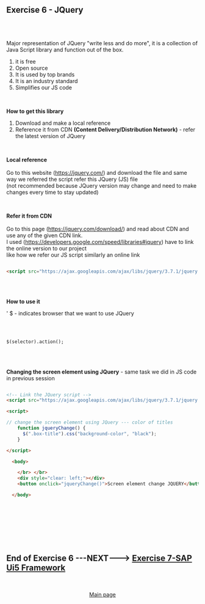 ## Exercise 6 - JQuery

</br></br>

Major representation of JQuery "write less and do more", it is a collection of Java Script library and function out of the box.

1. it is free
2. Open source 
3. It is used by top brands
4. It is an industry standard
5. Simplifies our JS code

</br>

**How to get this library**

1. Download and make a local reference 
2. Reference it from CDN **(Content Delivery/Distribution Network)** - refer the latest version of JQuery 

</br>

**Local reference**
</br>
</br> Go to this website (https://jquery.com/) and download the file and same way we referred the script refer this JQuery (JS) file
</br> (not recommended because JQuery version may change and need to make changes every time to stay updated)

</br>

**Refer it from CDN**
</br>
</br> Go to this page (https://jquery.com/download/) and read about CDN and use any of the given CDN link.
</br> I used (https://developers.google.com/speed/libraries#jquery) have to link the online version to our project 
</br> like how we refer our JS script similarly an online link
</br>

```html

<script src="https://ajax.googleapis.com/ajax/libs/jquery/3.7.1/jquery.min.js"></script>

```

</br></br>

**How to use it**

' $ - indicates browser that we want to use JQuery

</br>

```html

$(selector).action();

```

</br></br>

**Changing the screen element using JQuery** - same task we did in JS code in previous session

```html

<!-- Link the JQuery script -->
<script src="https://ajax.googleapis.com/ajax/libs/jquery/3.7.1/jquery.min.js"></script>

<script>

// change the screen element using JQuery --- color of titles
    function jqueryChange() {
      $(".box-title").css("background-color", "black");
    }    

</script>

  <body>

    </br> </br>
    <div style="clear: left;"></div>
    <button onclick="jqueryChange()">Screen element change JQUERY</button>

  </body>

```
























</br></br>
</br></br>
</br></br>

## End of Exercise 6 ---NEXT---> <a href="https://github.com/Octavius-Dante/Arthelais/tree/main/ex_4"> Exercise 7-SAP Ui5 Framework </a>
</br>
<p align="center"> <a href="https://github.com/Octavius-Dante/Arthelais/tree/main"> Main page </a> </p>


<!--

<details>
<summary> <b> ALL CODE CHANGES - TODAY SESSION </b> </summary>
</br>
</br>

</br>
</br>
<img src="./files/capmd12-96a.png" >
</br>
</br>
</details>

-->